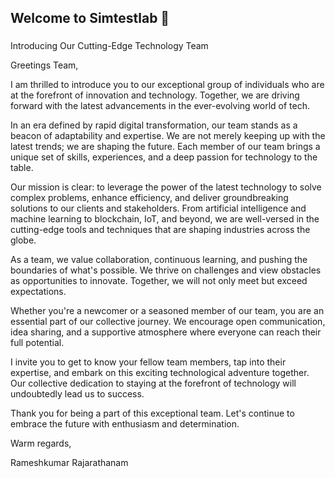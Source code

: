 ## Welcome to Simtestlab 👋

### 
Introducing Our Cutting-Edge Technology Team

Greetings Team,

I am thrilled to introduce you to our exceptional group of individuals who are at the forefront of innovation and technology. Together, we are driving forward with the latest advancements in the ever-evolving world of tech.

In an era defined by rapid digital transformation, our team stands as a beacon of adaptability and expertise. We are not merely keeping up with the latest trends; we are shaping the future. Each member of our team brings a unique set of skills, experiences, and a deep passion for technology to the table.

Our mission is clear: to leverage the power of the latest technology to solve complex problems, enhance efficiency, and deliver groundbreaking solutions to our clients and stakeholders. From artificial intelligence and machine learning to blockchain, IoT, and beyond, we are well-versed in the cutting-edge tools and techniques that are shaping industries across the globe.

As a team, we value collaboration, continuous learning, and pushing the boundaries of what's possible. We thrive on challenges and view obstacles as opportunities to innovate. Together, we will not only meet but exceed expectations.

Whether you're a newcomer or a seasoned member of our team, you are an essential part of our collective journey. We encourage open communication, idea sharing, and a supportive atmosphere where everyone can reach their full potential.

I invite you to get to know your fellow team members, tap into their expertise, and embark on this exciting technological adventure together. Our collective dedication to staying at the forefront of technology will undoubtedly lead us to success.

Thank you for being a part of this exceptional team. Let's continue to embrace the future with enthusiasm and determination.

Warm regards,

Rameshkumar Rajarathanam

<!--

**Here are some ideas to get you started:**

🙋‍♀️ A short introduction - what is your organization all about?
🌈 Contribution guidelines - how can the community get involved?
👩‍💻 Useful resources - where can the community find your docs? Is there anything else the community should know?
🍿 Fun facts - what does your team eat for breakfast?
🧙 Remember, you can do mighty things with the power of [Markdown](https://docs.github.com/github/writing-on-github/getting-started-with-writing-and-formatting-on-github/basic-writing-and-formatting-syntax)
-->
